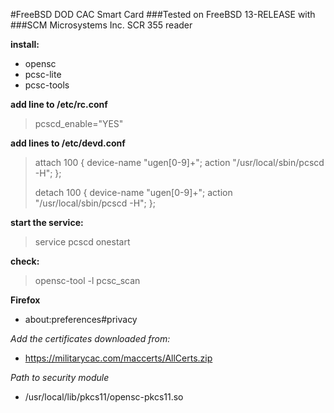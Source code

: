 #FreeBSD DOD CAC Smart Card
###Tested on FreeBSD 13-RELEASE with 
###SCM Microsystems Inc. SCR 355 reader

**install:**
- opensc
- pcsc-lite
- pcsc-tools

**add line to /etc/rc.conf**
> pcscd_enable="YES"

**add lines to /etc/devd.conf**
> attach 100 {
>         device-name "ugen[0-9]+";
>         action "/usr/local/sbin/pcscd -H";
> };
> 
> detach 100 {
>         device-name "ugen[0-9]+";
>         action "/usr/local/sbin/pcscd -H";
> };

**start the service:**
> service pcscd onestart 

**check:**
> opensc-tool -l
> pcsc_scan

**Firefox** 
- about:preferences#privacy

*Add the certificates downloaded from:*
- https://militarycac.com/maccerts/AllCerts.zip

*Path to security module*
- /usr/local/lib/pkcs11/opensc-pkcs11.so

